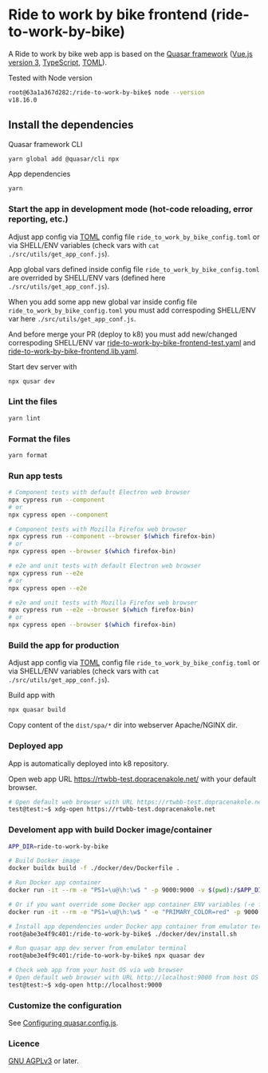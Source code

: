 # Ride to work by bike frontend (ride-to-work-by-bike)

A Ride to work by bike web app is based on the [Quasar framework](https://quasar.dev/) ([Vue.js version 3](https://vuejs.org/), [TypeScript](https://www.typescriptlang.org/), [TOML](https://toml.io)).

Tested with Node version

```bash
root@63a1a367d282:/ride-to-work-by-bike$ node --version
v18.16.0
```

## Install the dependencies

Quasar framework CLI

```bash
yarn global add @quasar/cli npx
```

App dependencies

```bash
yarn
```

### Start the app in development mode (hot-code reloading, error reporting, etc.)

Adjust app config via [TOML](https://toml.io/en/) config file `ride_to_work_by_bike_config.toml` or
via SHELL/ENV variables (check vars with `cat ./src/utils/get_app_conf.js`).

App global vars defined inside config file `ride_to_work_by_bike_config.toml` are overrided
by SHELL/ENV vars (defined here `./src/utils/get_app_conf.js`).

When you add some app new global var inside config file `ride_to_work_by_bike_config.toml` you must
add correspoding SHELL/ENV var here `./src/utils/get_app_conf.js`.

And before merge your PR (deploy to k8) you must add new/changed correspoding SHELL/ENV var
[ride-to-work-by-bike-frontend-test.yaml](https://github.com/auto-mat/k8s/blob/master/manifests/config-maps/ride-to-work-by-bike-frontend-test.yaml#)
and [ride-to-work-by-bike-frontend.lib.yaml](https://github.com/auto-mat/k8s/blob/master/manifests/ytt/lib/ride-to-work-by-bike-frontend.lib.yaml).

Start dev server with

```bash
npx qusar dev
```

### Lint the files

```bash
yarn lint
```

### Format the files

```bash
yarn format
```

### Run app tests

```bash
# Component tests with default Electron web browser
npx cypress run --component
# or
npx cypress open --component

# Component tests with Mozilla Firefox web browser
npx cypress run --component --browser $(which firefox-bin)
# or
npx cypress open --browser $(which firefox-bin)

# e2e and unit tests with default Electron web browser
npx cypress run --e2e
# or
npx cypress open --e2e

# e2e and unit tests with Mozilla Firefox web browser
npx cypress run --e2e --browser $(which firefox-bin)
# or
npx cypress open --browser $(which firefox-bin)

```

### Build the app for production

Adjust app config via [TOML](https://toml.io/en/) config file `ride_to_work_by_bike_config.toml` or
via SHELL/ENV variables (check vars with `cat ./src/utils/get_app_conf.js`).

Build app with

```bash
npx quasar build
```

Copy content of the `dist/spa/*` dir into webserver Apache/NGINX dir.

### Deployed app

App is automatically deployed into k8 repository.

Open web app URL https://rtwbb-test.dopracenakole.net/ with your default browser.

```bash
# Open default web browser with URL https://rtwbb-test.dopracenakole.net/ from emulator terminal
test@test:~$ xdg-open https://rtwbb-test.dopracenakole.net
```

### Develoment app with build Docker image/container

```bash
APP_DIR=ride-to-work-by-bike

# Build Docker image
docker buildx build -f ./docker/dev/Dockerfile .

# Run Docker app container
docker run -it --rm -e "PS1=\u@\h:\w$ " -p 9000:9000 -v $(pwd):/$APP_DIR --name ride-to-work-by-bike <YOUR_BUILDED_DOCKER_IMAGE_ID>

# Or if you want override some Docker app container ENV variables (-e flag)
docker run -it --rm -e "PS1=\u@\h:\w$ " -e "PRIMARY_COLOR=red" -p 9000:9000 -v $(pwd):/$APP_DIR --name ride-to-work-by-bike <YOUR_BUILDED_DOCKER_IMAGE_ID>

# Install app dependencies under Docker app container from emulator terminal
root@abe3e4f9c401:/ride-to-work-by-bike$ ./docker/dev/install.sh

# Run quasar app dev server from emulator terminal
root@abe3e4f9c401:/ride-to-work-by-bike$ npx quasar dev

# Check web app from your host OS via web browser
# Open default web browser with URL http://localhost:9000 from host OS emulator terminal
test@test:~$ xdg-open http://localhost:9000
```

### Customize the configuration

See [Configuring quasar.config.js](https://v2.quasar.dev/quasar-cli-vite/quasar-config-js).

### Licence

[GNU AGPLv3](https://www.gnu.org/licenses/agpl-3.0.en.html) or later.
